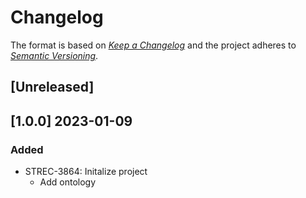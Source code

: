 # Changelog
The format is based on [*Keep a Changelog*](https://keepachangelog.com/en/1.0.0/) and the project adheres to [*Semantic Versioning*](https://semver.org/spec/v2.0.0.html).

## [Unreleased]

## [1.0.0] 2023-01-09
### Added
- STREC-3864: Initalize project
    - Add ontology
